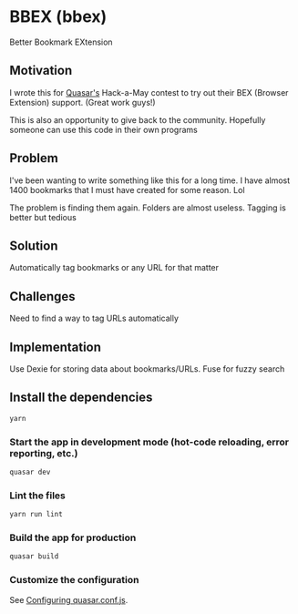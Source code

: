 # BBEX (bbex)

Better Bookmark EXtension

## Motivation

I wrote this for [Quasar's](https://quasar.dev/) Hack-a-May contest to try out their BEX (Browser Extension) support.  (Great work guys!)

This is also an opportunity to give back to the community.  Hopefully someone can use this code in their own programs

## Problem

I've been wanting to write something like this for a long time.  I have almost 1400 bookmarks that I must have created for some reason. Lol

The problem is finding them again.  Folders are almost useless.  Tagging is better but tedious

## Solution

Automatically tag bookmarks or any URL for that matter

## Challenges

Need to find a way to tag URLs automatically

## Implementation

Use Dexie for storing data about bookmarks/URLs.  Fuse for fuzzy search

## Install the dependencies
```bash
yarn
```

### Start the app in development mode (hot-code reloading, error reporting, etc.)
```bash
quasar dev
```

### Lint the files
```bash
yarn run lint
```

### Build the app for production
```bash
quasar build
```

### Customize the configuration
See [Configuring quasar.conf.js](https://quasar.dev/quasar-cli/quasar-conf-js).
